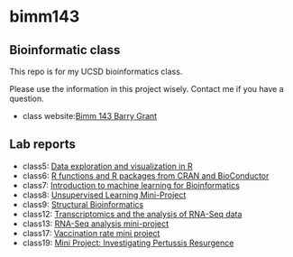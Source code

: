 # bimm143
## Bioinformatic class

This repo is for my UCSD bioinformatics class. 

Please use the information in this project wisely. 
Contact me if you have a question.


- class website:[Bimm 143 Barry Grant](https://bioboot.github.io/bimm143_W23/schedule/)


## Lab reports
- class5: [Data exploration and visualization in R](https://github.com/ritawan/bimm143/blob/main/class05/lab5.md)
- class6: [R functions and R packages from CRAN and BioConductor](https://github.com/ritawan/bimm143/blob/main/class06/class06.md)
- class7: [Introduction to machine learning for Bioinformatics](https://github.com/ritawan/bimm143/blob/main/class07/lab06.md)
- class8: [Unsupervised Learning Mini-Project](https://github.com/ritawan/bimm143/blob/main/class08/class08.md)
- class9: [Structural Bioinformatics](https://github.com/ritawan/bimm143/blob/main/class09/class09.md)
- class12: [Transcriptomics and the analysis of RNA-Seq data](https://github.com/ritawan/bimm143/blob/main/class12/lab12.md)
- class13: [RNA-Seq analysis mini-project](https://github.com/ritawan/bimm143/blob/main/class13/lab13.md)
- class17: [Vaccination rate mini project](https://github.com/ritawan/bimm143/blob/main/class17/lab17.md)
- class19: [Mini Project: Investigating Pertussis Resurgence](https://github.com/ritawan/bimm143/blob/main/class19/lab19.md)



